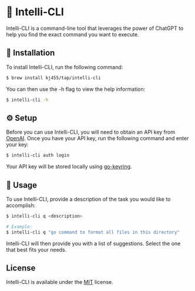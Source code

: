 # 🤖 Intelli-CLI

Intelli-CLI is a command-line tool that leverages the power of ChatGPT to help you find the exact command you want to execute.

## 🌅 Installation

To install Intelli-CLI, run the following command:

```bash
$ brew install kj455/tap/intelli-cli
```

You can then use the -h flag to view the help information:

```bash
$ intelli-cli -h
```

## ⚙️ Setup

Before you can use Intelli-CLI, you will need to obtain an API key from [OpenAI](https://platform.openai.com/account/api-keys). Once you have your API key, run the following command and enter your key:

```bash
$ intelli-cli auth login
```

Your API key will be stored locally using [go-keyring](https://github.com/zalando/go-keyring).

## 🚀 Usage

To use Intelli-CLI, provide a description of the task you would like to accomplish:

```bash
$ intelli-cli q <description>

# Example:
$ intelli-cli q "go command to format all files in this directory"
```

Intelli-CLI will then provide you with a list of suggestions. Select the one that best fits your needs.

## License

Intelli-CLI is available under the [MIT](https://choosealicense.com/licenses/mit/) license.

